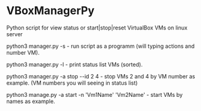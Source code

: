 # VBoxManagerPy
Python script for view status or start|stop|reset VirtualBox VMs on linux server

python3 manager.py -s                                - run script as a programm (will typing actions and number VM).

python3 manager.py -l                                - print status list VMs (sorted).

python3 manager.py -a stop --id 2 4                  - stop VMs 2 and 4 by VM number as example. (VM numbers you will seeing in status list)

python3 manage.py -a start -n 'Vm1Name' 'Vm2Name'    -  start VMs by names as example. 
